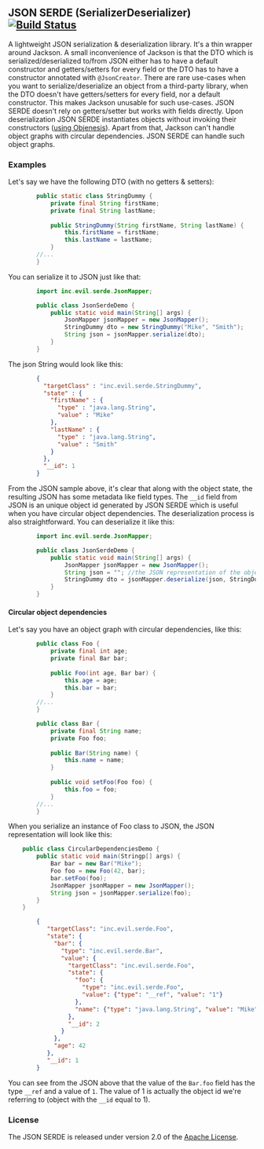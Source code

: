 ## JSON SERDE (SerializerDeserializer) [![Build Status](https://travis-ci.com/anrosca/json-serde.svg?branch=master)](https://travis-ci.com/github/anrosca/json-serde)

A lightweight JSON serialization & deserialization library. It's a thin wrapper around Jackson. 
A small inconvenience of Jackson is that the DTO which is serialized/deserialized to/from JSON either has
to have a default constructor and getters/setters for every field or the DTO has to have a constructor 
annotated with `@JsonCreator`. 
There are rare use-cases when you want to serialize/deserialize an object from a third-party library,
when the DTO doesn't have getters/setters for every field, nor a default constructor.
This makes Jackson unusable for such use-cases.
JSON SERDE doesn't rely on getters/setter but works with fields directly. 
Upon deserialization JSON SERDE instantiates objects without invoking their constructors ([using Objenesis](http://objenesis.org/)).
Apart from that, Jackson can't handle object graphs with circular dependencies. JSON SERDE can handle such object graphs.

### Examples

Let's say we have the following DTO (with no getters & setters):

```java
        public static class StringDummy {
            private final String firstName;
            private final String lastName;
    
            public StringDummy(String firstName, String lastName) {
                this.firstName = firstName;
                this.lastName = lastName;
            }
        //...
        }
```

You can serialize it to JSON just like that:

```java
        import inc.evil.serde.JsonMapper;

        public class JsonSerdeDemo {
            public static void main(String[] args) {
                JsonMapper jsonMapper = new JsonMapper();
                StringDummy dto = new StringDummy("Mike", "Smith");
                String json = jsonMapper.serialize(dto);
            }
        }
```

The json String would look like this:

```json
        {
          "targetClass" : "inc.evil.serde.StringDummy",
          "state" : {
            "firstName" : {
              "type" : "java.lang.String",
              "value" : "Mike"
            },
            "lastName" : {
              "type" : "java.lang.String",
              "value" : "Smith"
            }
          },
          "__id": 1
        }
```

From the JSON sample above, it's clear that along with the object state, the resulting JSON has some metadata
like field types. The `__id` field from JSON is an unique object id generated by JSON SERDE which is
useful when you have circular object dependencies.
The deserialization process is also straightforward. You can deserialize it like this:

```java
        import inc.evil.serde.JsonMapper;

        public class JsonSerdeDemo {
            public static void main(String[] args) {
                JsonMapper jsonMapper = new JsonMapper();
                String json = ""; //the JSON representation of the object
                StringDummy dto = jsonMapper.deserialize(json, StringDummy.class);
            }
        }
```

#### Circular object dependencies

Let's say you have an object graph with circular dependencies, like this:

```java
        public class Foo {
            private final int age;
            private final Bar bar;
    
            public Foo(int age, Bar bar) {
                this.age = age;
                this.bar = bar;
            }
        //...
        }

        public class Bar {
            private final String name;
            private Foo foo;
    
            public Bar(String name) {
                this.name = name;
            }
        
            public void setFoo(Foo foo) {
                this.foo = foo;
            }
        //...
        }
```

When you serialize an instance of Foo class to JSON, the JSON representation will look like this:

```java
    public class CircularDependenciesDemo {
        public static void main(Stringp[] args) {
            Bar bar = new Bar("Mike");
            Foo foo = new Foo(42, bar);
            bar.setFoo(foo);
            JsonMapper jsonMapper = new JsonMapper();
            String json = jsonMapper.serialize(foo);
        }
    }
```

```json
        {
           "targetClass": "inc.evil.serde.Foo",
           "state": {
             "bar": {
               "type": "inc.evil.serde.Bar",
               "value": {
                 "targetClass": "inc.evil.serde.Foo",
                 "state": {
                   "foo": {
                     "type": "inc.evil.serde.Foo",
                     "value": {"type": "__ref", "value": "1"}
                   },
                   "name": {"type": "java.lang.String", "value": "Mike"}
                 },
                 "__id": 2
               }
             },
             "age": 42
           },
           "__id": 1
        }
```

You can see from the JSON above that the value of the `Bar.foo` field has the type `__ref` and a value of `1`.
The value of 1 is actually the object id we're referring to (object with the `__id` equal to 1).

### License

The JSON SERDE is released under version 2.0 of the [Apache License](https://www.apache.org/licenses/LICENSE-2.0).
